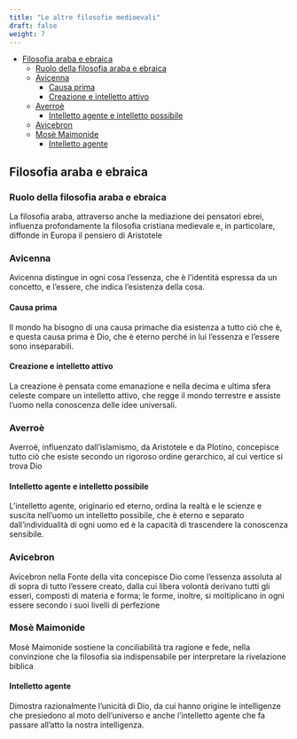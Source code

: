 ```yaml
---
title: "Le altre filosofie medioevali"
draft: false
weight: 7
---
```


- [Filosofia araba e ebraica](#filosofia-araba-e-ebraica)
    - [Ruolo della filosofia araba e ebraica](#ruolo-della-filosofia-araba-e-ebraica)
    - [Avicenna](#avicenna)
        - [Causa prima](#causa-prima)
        - [Creazione e intelletto attivo](#creazione-e-intelletto-attivo)
    - [Averroè](#averro%C3%A8)
        - [Intelletto agente e intelletto possibile](#intelletto-agente-e-intelletto-possibile)
    - [Avicebron](#avicebron)
    - [Mosè Maimonide](#mos%C3%A8-maimonide)
        - [Intelletto agente](#intelletto-agente)

## Filosofia araba e ebraica
### Ruolo della filosofia araba e ebraica
La filosofia araba, attraverso anche la mediazione dei pensatori ebrei, influenza profondamente la filosofia cristiana medievale e, in particolare, diffonde in Europa il pensiero di Aristotele 

### Avicenna
Avicenna distingue in ogni cosa l’essenza, che è l’identità espressa da un concetto, e l’essere, che indica l’esistenza della cosa. 

#### Causa prima
Il mondo ha bisogno di una causa primache dia esistenza a tutto ciò che è, e questa causa prima è Dio, che è eterno perché in lui l’essenza e l’essere sono inseparabili. 

#### Creazione e intelletto attivo
La creazione è pensata come emanazione e nella decima e ultima sfera celeste compare un intelletto attivo, che regge il mondo terrestre e assiste l’uomo nella conoscenza delle idee universali. 

### Averroè
Averroè, influenzato dall’islamismo, da Aristotele e da Plotino, concepisce tutto ciò che esiste secondo un rigoroso ordine gerarchico, al cui vertice si trova Dio 

#### Intelletto agente e intelletto possibile
L’intelletto agente, originario ed eterno, ordina la realtà e le scienze e suscita nell’uomo un intelletto possibile, che è eterno e separato dall’individualità di ogni uomo ed è la capacità di trascendere la conoscenza sensibile. 

### Avicebron
Avicebron nella Fonte della vita concepisce Dio come l’essenza assoluta al di sopra di tutto l’essere creato, dalla cui libera volontà derivano tutti gli esseri, composti di materia e forma; le forme, inoltre, si moltiplicano in ogni essere secondo i suoi livelli di perfezione 

### Mosè Maimonide
Mosè Maimonide sostiene la conciliabilità tra ragione e fede, nella convinzione che la filosofia sia indispensabile per interpretare la rivelazione biblica 

#### Intelletto agente
Dimostra razionalmente l’unicità di Dio, da cui hanno origine le intelligenze che presiedono al moto dell’universo e anche l’intelletto agente che fa passare all’atto la nostra intelligenza. 






